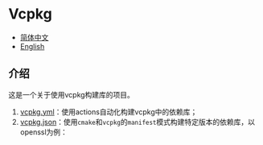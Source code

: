 # Vcpkg

- [简体中文](README.md)
- [English](README.en.md)

## 介绍

这是一个关于使用vcpkg构建库的项目。

1. [vcpkg.yml](.github/workflows/vcpkg.yml)：使用actions自动化构建vcpkg中的依赖库；
2. [vcpkg.json](vcpkg.json)：使用`cmake`和`vcpkg`的`manifest`模式构建特定版本的依赖库，以openssl为例：
